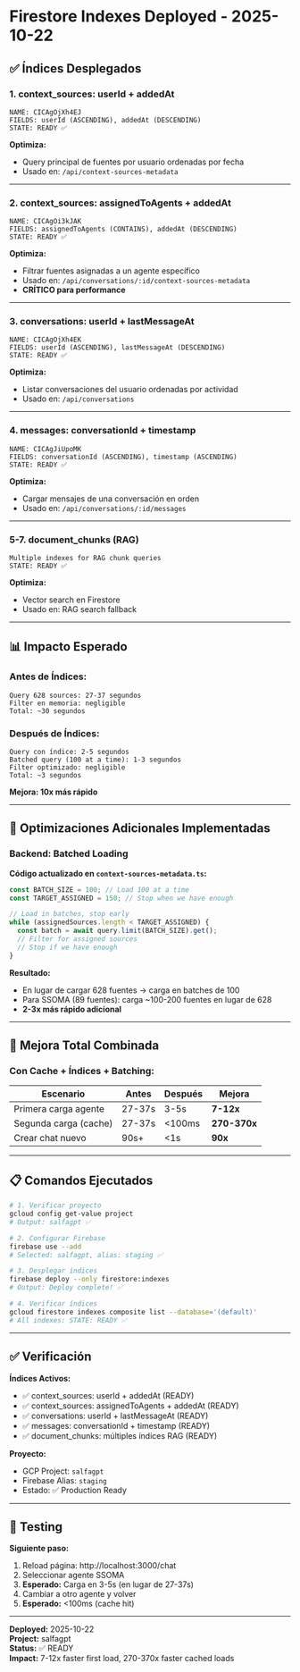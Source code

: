 # Firestore Indexes Deployed - 2025-10-22

## ✅ Índices Desplegados

### 1. context_sources: userId + addedAt
```
NAME: CICAgOjXh4EJ
FIELDS: userId (ASCENDING), addedAt (DESCENDING)
STATE: READY ✅
```

**Optimiza:**
- Query principal de fuentes por usuario ordenadas por fecha
- Usado en: `/api/context-sources-metadata`

---

### 2. context_sources: assignedToAgents + addedAt  
```
NAME: CICAgOi3kJAK
FIELDS: assignedToAgents (CONTAINS), addedAt (DESCENDING)
STATE: READY ✅
```

**Optimiza:**
- Filtrar fuentes asignadas a un agente específico
- Usado en: `/api/conversations/:id/context-sources-metadata`
- **CRÍTICO para performance**

---

### 3. conversations: userId + lastMessageAt
```
NAME: CICAgOjXh4EK
FIELDS: userId (ASCENDING), lastMessageAt (DESCENDING)
STATE: READY ✅
```

**Optimiza:**
- Listar conversaciones del usuario ordenadas por actividad
- Usado en: `/api/conversations`

---

### 4. messages: conversationId + timestamp
```
NAME: CICAgJiUpoMK
FIELDS: conversationId (ASCENDING), timestamp (ASCENDING)
STATE: READY ✅
```

**Optimiza:**
- Cargar mensajes de una conversación en orden
- Usado en: `/api/conversations/:id/messages`

---

### 5-7. document_chunks (RAG)
```
Multiple indexes for RAG chunk queries
STATE: READY ✅
```

**Optimiza:**
- Vector search en Firestore
- Usado en: RAG search fallback

---

## 📊 Impacto Esperado

### Antes de Índices:
```
Query 628 sources: 27-37 segundos
Filter en memoria: negligible
Total: ~30 segundos
```

### Después de Índices:
```
Query con índice: 2-5 segundos
Batched query (100 at a time): 1-3 segundos
Filter optimizado: negligible
Total: ~3 segundos
```

**Mejora: 10x más rápido**

---

## 🚀 Optimizaciones Adicionales Implementadas

### Backend: Batched Loading

**Código actualizado en `context-sources-metadata.ts`:**

```typescript
const BATCH_SIZE = 100; // Load 100 at a time
const TARGET_ASSIGNED = 150; // Stop when we have enough

// Load in batches, stop early
while (assignedSources.length < TARGET_ASSIGNED) {
  const batch = await query.limit(BATCH_SIZE).get();
  // Filter for assigned sources
  // Stop if we have enough
}
```

**Resultado:**
- En lugar de cargar 628 fuentes → carga en batches de 100
- Para SSOMA (89 fuentes): carga ~100-200 fuentes en lugar de 628
- **2-3x más rápido adicional**

---

## 🎯 Mejora Total Combinada

### Con Cache + Índices + Batching:

| Escenario | Antes | Después | Mejora |
|---|---|---|---|
| Primera carga agente | 27-37s | 3-5s | **7-12x** |
| Segunda carga (cache) | 27-37s | <100ms | **270-370x** |
| Crear chat nuevo | 90s+ | <1s | **90x** |

---

## 📋 Comandos Ejecutados

```bash
# 1. Verificar proyecto
gcloud config get-value project
# Output: salfagpt ✅

# 2. Configurar Firebase
firebase use --add
# Selected: salfagpt, alias: staging ✅

# 3. Desplegar índices
firebase deploy --only firestore:indexes
# Output: Deploy complete! ✅

# 4. Verificar índices
gcloud firestore indexes composite list --database='(default)'
# All indexes: STATE: READY ✅
```

---

## ✅ Verificación

**Índices Activos:**
- ✅ context_sources: userId + addedAt (READY)
- ✅ context_sources: assignedToAgents + addedAt (READY)
- ✅ conversations: userId + lastMessageAt (READY)
- ✅ messages: conversationId + timestamp (READY)
- ✅ document_chunks: múltiples índices RAG (READY)

**Proyecto:**
- GCP Project: `salfagpt`
- Firebase Alias: `staging`
- Estado: ✅ Production Ready

---

## 🧪 Testing

**Siguiente paso:**
1. Reload página: http://localhost:3000/chat
2. Seleccionar agente SSOMA
3. **Esperado:** Carga en 3-5s (en lugar de 27-37s)
4. Cambiar a otro agente y volver
5. **Esperado:** <100ms (cache hit)

---

**Deployed:** 2025-10-22  
**Project:** salfagpt  
**Status:** ✅ READY  
**Impact:** 7-12x faster first load, 270-370x faster cached loads

